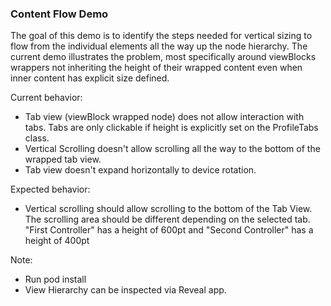### Content Flow Demo

The goal of this demo is to identify the steps needed for vertical sizing to flow from the individual elements all the way up the node hierarchy.
The current demo illustrates the problem, most specifically around viewBlocks wrappers not inheriting the height of their wrapped content even when inner content has explicit size defined.

Current behavior:
- Tab view (viewBlock wrapped node) does not allow interaction with tabs. Tabs are only clickable if height is explicitly set on the ProfileTabs class.
- Vertical Scrolling doesn't allow scrolling all the way to the bottom of the wrapped tab view.
- Tab view doesn't expand horizontally to device rotation.

Expected behavior:
- Vertical scrolling should allow scrolling to the bottom of the Tab View. The scrolling area should be different depending on the selected tab. "First Controller" has a height of 600pt and "Second Controller" has a height of 400pt

Note:
- Run pod install
- View Hierarchy can be inspected via Reveal app.
 